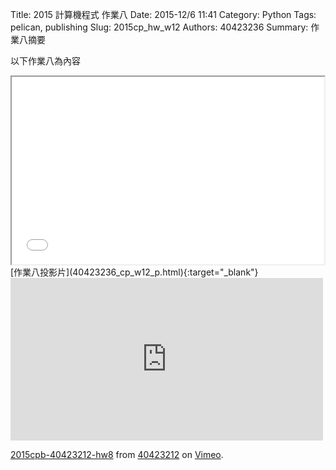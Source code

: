 Title: 2015 計算機程式 作業八
Date: 2015-12/6 11:41
Category: Python
Tags: pelican, publishing
Slug: 2015cp_hw_w12
Authors: 40423236
Summary: 作業八摘要

以下作業八為內容

<iframe src="40423236_cp_w12_p.html" width="500" height="300"></iframe>
[作業八投影片](40423236_cp_w12_p.html){:target="_blank"}

<iframe src="https://player.vimeo.com/video/147931789" width="500" height="260" frameborder="0" webkitallowfullscreen mozallowfullscreen allowfullscreen></iframe> <p><a href="https://vimeo.com/147931789">2015cpb-40423212-hw8</a> from <a href="https://vimeo.com/user45523667">40423212</a> on <a href="https://vimeo.com">Vimeo</a>.</p>